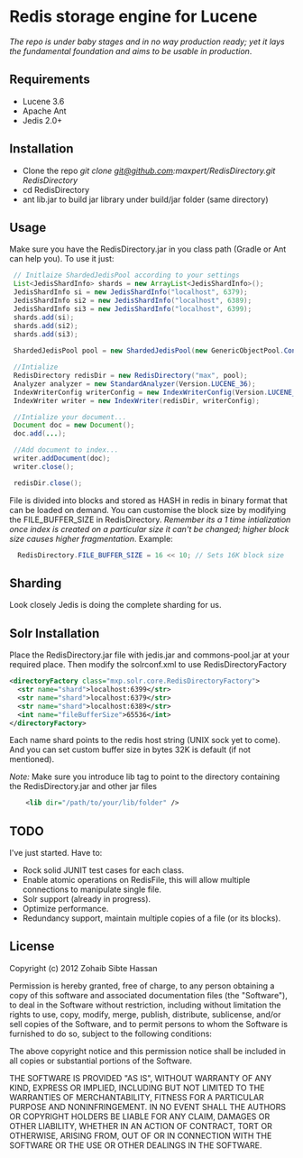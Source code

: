 Redis storage engine for Lucene 
===============================

_The repo is under baby stages and in no way production ready; yet it lays the fundamental foundation and aims to be usable in production_. 


Requirements
------------

* Lucene 3.6
* Apache Ant
* Jedis 2.0+

Installation
------------

*   Clone the repo _git clone git@github.com:maxpert/RedisDirectory.git RedisDirectory_
*   cd RedisDirectory
*   ant lib.jar to build jar library under build/jar folder (same directory)

Usage
-----

 Make sure you have the RedisDirectory.jar in you class path (Gradle or Ant can help you). To use it just:

```java
 // Initlaize ShardedJedisPool according to your settings
 List<JedisShardInfo> shards = new ArrayList<JedisShardInfo>();
 JedisShardInfo si = new JedisShardInfo("localhost", 6379);
 JedisShardInfo si2 = new JedisShardInfo("localhost", 6389);
 JedisShardInfo si3 = new JedisShardInfo("localhost", 6399);
 shards.add(si);
 shards.add(si2);
 shards.add(si3);
 
 ShardedJedisPool pool = new ShardedJedisPool(new GenericObjectPool.Config(), shards);

 //Intialize 
 RedisDirectory redisDir = new RedisDirectory("max", pool);
 Analyzer analyzer = new StandardAnalyzer(Version.LUCENE_36);
 IndexWriterConfig writerConfig = new IndexWriterConfig(Version.LUCENE_36, analyzer);
 IndexWriter writer = new IndexWriter(redisDir, writerConfig);

 //Intialize your document...
 Document doc = new Document();
 doc.add(...);

 //Add document to index...
 writer.addDocument(doc);
 writer.close();

 redisDir.close();
```

File is divided into blocks and stored as HASH in redis in binary format that can be loaded on demand. You can customise the block size by modifying the FILE_BUFFER_SIZE in RedisDirectory. *Remember its a 1 time intialization once index is created on a particular size it can't be changed; higher block size causes higher fragmentation*. Example:

```java
  RedisDirectory.FILE_BUFFER_SIZE = 16 << 10; // Sets 16K block size
```

Sharding
--------

 Look closely Jedis is doing the complete sharding for us.

Solr Installation
-----------------

 Place the RedisDirectory.jar file with jedis.jar and commons-pool.jar at your required place. Then modify the solrconf.xml to use RedisDirectoryFactory

```xml
<directoryFactory class="mxp.solr.core.RedisDirectoryFactory">
  <str name="shard">localhost:6399</str>
  <str name="shard">localhost:6379</str>
  <str name="shard">localhost:6389</str>
  <int name="fileBufferSize">65536</int>
</directoryFactory>
```

Each name shard points to the redis host string (UNIX sock yet to come). And you can set custom buffer size in bytes 32K is default (if not mentioned). 

*Note:* Make sure you introduce lib tag to point to the directory containing the RedisDirectory.jar and other jar files

```xml
    <lib dir="/path/to/your/lib/folder" />
```

TODO
----

I've just started. Have to:

*   Rock solid JUNIT test cases for each class.
*   Enable atomic operations on RedisFile, this will allow multiple connections to manipulate single file.
*   Solr support (already in progress).
*   Optimize performance.
*   Redundancy support, maintain multiple copies of a file (or its blocks).



## License

Copyright (c) 2012 Zohaib Sibte Hassan

Permission is hereby granted, free of charge, to any person
obtaining a copy of this software and associated documentation
files (the "Software"), to deal in the Software without
restriction, including without limitation the rights to use,
  copy, modify, merge, publish, distribute, sublicense, and/or sell
  copies of the Software, and to permit persons to whom the
  Software is furnished to do so, subject to the following
  conditions:

  The above copyright notice and this permission notice shall be
  included in all copies or substantial portions of the Software.

  THE SOFTWARE IS PROVIDED "AS IS", WITHOUT WARRANTY OF ANY KIND,
  EXPRESS OR IMPLIED, INCLUDING BUT NOT LIMITED TO THE WARRANTIES
  OF MERCHANTABILITY, FITNESS FOR A PARTICULAR PURPOSE AND
  NONINFRINGEMENT. IN NO EVENT SHALL THE AUTHORS OR COPYRIGHT
  HOLDERS BE LIABLE FOR ANY CLAIM, DAMAGES OR OTHER LIABILITY,
  WHETHER IN AN ACTION OF CONTRACT, TORT OR OTHERWISE, ARISING
  FROM, OUT OF OR IN CONNECTION WITH THE SOFTWARE OR THE USE OR
  OTHER DEALINGS IN THE SOFTWARE.

